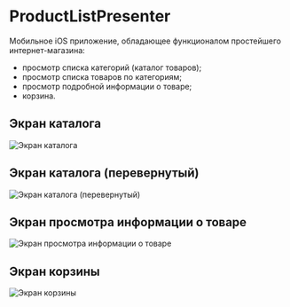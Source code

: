 # ProductListPresenter
Мобильное iOS приложение, обладающее функционалом простейшего интернет-магазина:
* просмотр списка категорий (каталог товаров);
* просмотр списка товаров по категориям;
* просмотр подробной информации о товаре;
* корзина.

## Экран каталога
![Экран каталога](/Images/catalog.png?raw=true)

## Экран каталога (перевернутый)
![Экран каталога (перевернутый)](Images/catalog_rotated.png?raw=true)

## Экран просмотра информации о товаре
![Экран просмотра информации о товаре](Images/product_details.png?raw=true)

## Экран корзины
![Экран корзины](Images/shopping_cart.png?raw=true)
